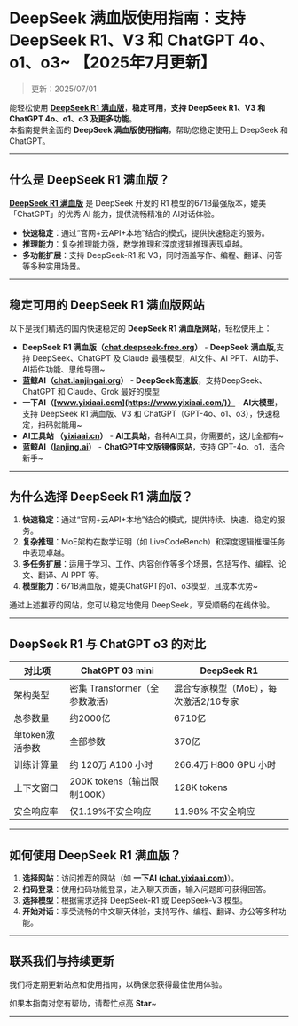 # DeepSeek 满血版使用指南：支持 DeepSeek R1、V3 和 ChatGPT 4o、o1、o3~ 【2025年7月更新】

> 更新：2025/07/01  

能轻松使用 [**DeepSeek R1 满血版**](https://chat.lanjingai.org)，**稳定可用**，**支持 DeepSeek R1、V3 和 ChatGPT 4o、o1、o3 及更多功能**。   
本指南提供全面的 **DeepSeek 满血版使用指南**，帮助您稳定使用上 DeepSeek 和 ChatGPT。

---

## 什么是 DeepSeek R1 满血版？

[**DeepSeek R1 满血版**](https://chat.lanjingai.org) 是 DeepSeek 开发的 R1 模型的671B最强版本，媲美「ChatGPT」的优秀 AI 能力，提供流畅精准的 AI对话体验。

- **快速稳定**：通过“官网+云API+本地”结合的模式，提供快速稳定的服务。
- **推理能力**：复杂推理能力强，数学推理和深度逻辑推理表现卓越。
- **多功能扩展**：支持 DeepSeek-R1 和 V3，同时涵盖写作、编程、翻译、问答等多种实用场景。

---

## 稳定可用的 DeepSeek R1 满血版网站

以下是我们精选的国内快速稳定的 **DeepSeek R1 满血版网站**，轻松使用上：

- **DeepSeek R1 满血版（[chat.deepseek-free.org](https://chat.yixiaai.com/)）** - **DeepSeek 满血版**,支持 DeepSeek、ChatGPT 及 Claude 最强模型，AI文件、AI PPT、AI助手、AI插件功能、思维导图~
- **蓝鲸AI（[chat.lanjingai.org](https://chat.lanjingai.org/)）** - **DeepSeek高速版**，支持DeepSeek、ChatGPT 和 Claude、Grok 最好的模型
- **一下AI（[www.yixiaai.com](https://www.yixiaai.com/)）** - **AI大模型**，支持 DeepSeek R1 满血版、V3 和 ChatGPT（GPT-4o、o1、o3），快速稳定，扫码就能用~
- **AI工具站 （[yixiaai.cn](https://yixiaai.cn)）** - **AI工具站**，各种AI工具，你需要的，这儿全都有~
- **蓝鲸AI（[lanjing.ai](https://lanjing.pro/)）** - **ChatGPT中文版镜像网站**，支持 GPT-4o、o1，适合新手~

---

## 为什么选择 DeepSeek R1 满血版？

1. **快速稳定**：通过“官网+云API+本地”结合的模式，提供持续、快速、稳定的服务。
2. **复杂推理**：MoE架构在数学证明（如 LiveCodeBench）和深度逻辑推理任务中表现卓越。
3. **多任务扩展**：适用于学习、工作、内容创作等多个场景，包括写作、编程、论文、翻译、AI PPT 等。
4. **模型能力**：671B满血版，媲美ChatGPT的o1、o3模型，且成本优势~

通过上述推荐的网站，您可以稳定地使用 DeepSeek，享受顺畅的在线体验。

---

## DeepSeek R1 与 ChatGPT o3 的对比

| 对比项              | ChatGPT 03 mini                 | DeepSeek R1           |
|---------------------|-----------------------------|------------------------------------|
| 架构类型            | 密集 Transformer（全参数激活）         | 混合专家模型（MoE），每次激活2/16专家              |
| 总参数量            | 约2000亿                     | 6710亿                            |
| 单token激活参数     | 全部参数                     | 370亿                             |
| 训练计算量          | 约 120万 A100 小时           | 266.4万 H800 GPU 小时             |
| 上下文窗口           | 200K tokens（输出限制100K）    | 128K tokens                       |
| 安全响应率           | 仅1.19%不安全响应             | 11.98% 不安全响应                 |

---

## 如何使用 DeepSeek R1 满血版？

1. **选择网站**：访问推荐的网站（如 **一下AI ([chat.yixiaai.com](https://chat.yixiaai.com))**）。
2. **扫码登录**：使用扫码功能登录，进入聊天页面，输入问题即可获得回答。
3. **选择模型**：根据需求选择 DeepSeek-R1 或 DeepSeek-V3 模型。
4. **开始对话**：享受流畅的中文聊天体验，支持写作、编程、翻译、办公等多种功能。

---

## 联系我们与持续更新

我们将定期更新站点和使用指南，以确保您获得最佳使用体验。

如果本指南对您有帮助，请帮忙点亮 **Star**~

---
